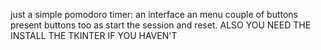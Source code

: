just a simple pomodoro timer:
an interface 
an menu 
couple of buttons
present buttons too as start the session and reset.
ALSO YOU NEED THE INSTALL THE TKINTER IF YOU HAVEN'T
